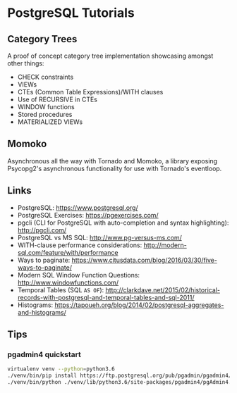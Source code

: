 # PostgreSQL Tutorials

## Category Trees
A proof of concept category tree implementation showcasing amongst other things:
* CHECK constraints
* VIEWs
* CTEs (Common Table Expressions)/WITH clauses
* Use of RECURSIVE in CTEs
* WINDOW functions
* Stored procedures
* MATERIALIZED VIEWs

## Momoko

Asynchronous all the way with Tornado and Momoko, a library exposing Psycopg2's asynchronous functionality for use with Tornado's eventloop.

## Links

* PostgreSQL: https://www.postgresql.org/
* PostgreSQL Exercises: https://pgexercises.com/
* pgcli (CLI for PostgreSQL with auto-completion and syntax highlighting): http://pgcli.com/
* PostgreSQL vs MS SQL: http://www.pg-versus-ms.com/
* WITH-clause performance considerations: http://modern-sql.com/feature/with/performance
* Ways to paginate: https://www.citusdata.com/blog/2016/03/30/five-ways-to-paginate/
* Modern SQL Window Function Questions: http://www.windowfunctions.com/
* Temporal Tables (SQL `AS OF`): http://clarkdave.net/2015/02/historical-records-with-postgresql-and-temporal-tables-and-sql-2011/
* Histograms: https://tapoueh.org/blog/2014/02/postgresql-aggregates-and-histograms/

## Tips

### pgadmin4 quickstart
```bash
virtualenv venv --python=python3.6
./venv/bin/pip install https://ftp.postgresql.org/pub/pgadmin/pgadmin4/v2.1/pip/pgadmin4-2.1-py2.py3-none-any.whl
./venv/bin/python ./venv/lib/python3.6/site-packages/pgadmin4/pgAdmin4.py
```
